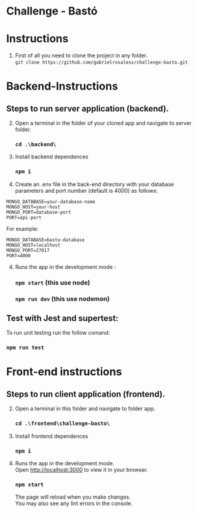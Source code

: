 # Challenge - Bastó

# Instructions

1. First of all you need to clone the project in any folder. 
\
`git clone https://github.com/gabrielrosaless/challenge-basto.git`

# Backend-Instructions

## Steps to run server application (backend).

2) Open a terminal in the folder of your cloned app and navigate to server folder.

    ### `cd .\backend\`

3) Install backend dependences 
    ### `npm i`

4) Create an .env file in the back-end directory with your database parameters and port number (default is 4000) as follows: 
```
MONGO_DATABASE=your-database-name
MONGO_HOST=your-host
MONGO_PORT=database-port
PORT=api-port
```
For example:
```
MONGO_DATABASE=basto-database
MONGO_HOST=localhost
MONGO_PORT=27017
PORT=4000
```

4) Runs the app in the development mode :
   ### `npm start` (this use node)
    ### `npm run dev` (this use nodemon)

## Test with Jest and supertest:
To run unit testing run the follow comand:
   ### `npm run test`

# Front-end instructions

## Steps to run client application (frontend).

2) Open a terminal in this folder and navigate to folder app.
    ### `cd .\frontend\challenge-basto\`

3) Install frontend dependences 
    ### `npm i`
4) Runs the app in the development mode.\
   Open [http://localhost:3000](http://localhost:3000) to view it in your browser.
   ### `npm start`

   The page will reload when you make changes.\
   You may also see any lint errors in the console.
